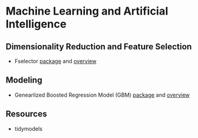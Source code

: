 # Machine Learning and Artificial Intelligence

## Dimensionality Reduction and Feature Selection
- Fselector [package](https://cran.r-project.org/web/packages/FSelector/FSelector.pdf) and [overview](https://en.wikibooks.org/wiki/Data_Mining_Algorithms_In_R/Dimensionality_Reduction/Feature_Selection)

## Modeling
- Genearlized Boosted Regression Model (GBM) [package](https://cran.r-project.org/web/packages/gbm/gbm.pdf) and [overview](http://www.saedsayad.com/docs/gbm2.pdf)

## Resources
- tidymodels

